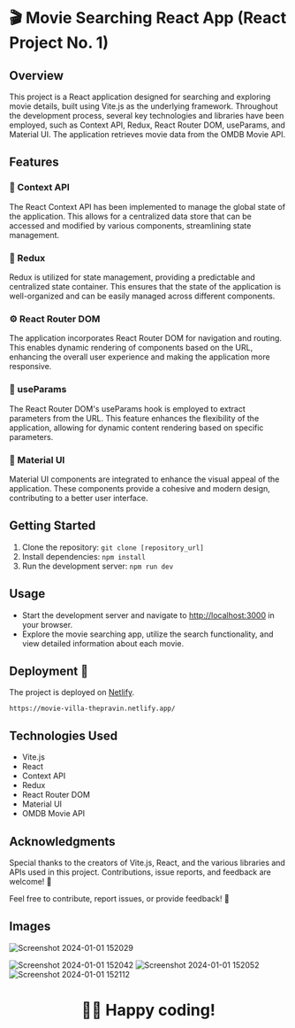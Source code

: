 
# 🎬 Movie Searching React App  (React Project No. 1)



## Overview

This project is a React application designed for searching and exploring movie details, built using Vite.js as the underlying framework. Throughout the development process, several key technologies and libraries have been employed, such as Context API, Redux, React Router DOM, useParams, and Material UI. The application retrieves movie data from the OMDB Movie API.

## Features

### 🔄 Context API

The React Context API has been implemented to manage the global state of the application. This allows for a centralized data store that can be accessed and modified by various components, streamlining state management.

### 🚀 Redux

Redux is utilized for state management, providing a predictable and centralized state container. This ensures that the state of the application is well-organized and can be easily managed across different components.

### ⚙️ React Router DOM

The application incorporates React Router DOM for navigation and routing. This enables dynamic rendering of components based on the URL, enhancing the overall user experience and making the application more responsive.

### 🔗 useParams

The React Router DOM's useParams hook is employed to extract parameters from the URL. This feature enhances the flexibility of the application, allowing for dynamic content rendering based on specific parameters.

### 🎨 Material UI

Material UI components are integrated to enhance the visual appeal of the application. These components provide a cohesive and modern design, contributing to a better user interface.

## Getting Started

1. Clone the repository: `git clone [repository_url]`
2. Install dependencies: `npm install`
3. Run the development server: `npm run dev`

## Usage

- Start the development server and navigate to [http://localhost:3000](http://localhost:3000) in your browser.
- Explore the movie searching app, utilize the search functionality, and view detailed information about each movie.


## Deployment 🚀

The project is deployed on [Netlify](https://www.netlify.com/).

```
https://movie-villa-thepravin.netlify.app/
```

## Technologies Used

- Vite.js
- React
- Context API
- Redux
- React Router DOM
- Material UI
- OMDB Movie API

## Acknowledgments

Special thanks to the creators of Vite.js, React, and the various libraries and APIs used in this project. Contributions, issue reports, and feedback are welcome! 🙌

Feel free to contribute, report issues, or provide feedback! 🚀

## Images
![Screenshot 2024-01-01 152029](https://github.com/thepravin/movie-villa/assets/114281988/7c94bf27-0125-4ba5-8531-460a637a9ccc)

![Screenshot 2024-01-01 152042](https://github.com/thepravin/movie-villa/assets/114281988/957c6c46-6dbf-49aa-a51e-894e6b46e7d2)
![Screenshot 2024-01-01 152052](https://github.com/thepravin/movie-villa/assets/114281988/cb753d9d-dacb-4b3d-b163-d74c17e01806)
![Screenshot 2024-01-01 152112](https://github.com/thepravin/movie-villa/assets/114281988/f5f0ae87-b952-4429-97fe-f5da3dc64960)

<div align="center">
<h1>🧑‍💻 Happy coding!</h1>
</div>
